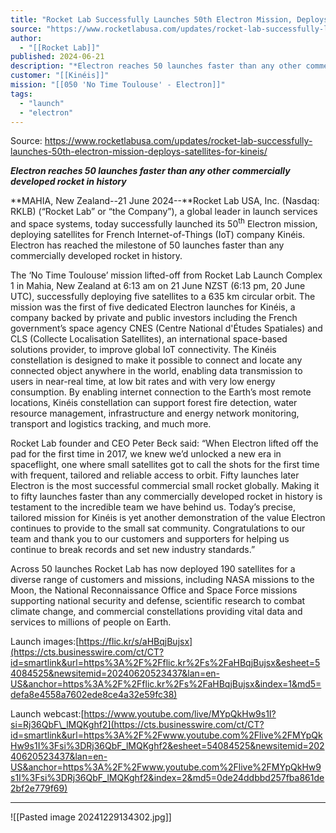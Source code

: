 ```yaml
---
title: "Rocket Lab Successfully Launches 50th Electron Mission, Deploys Satellites for Kinéis  "
source: "https://www.rocketlabusa.com/updates/rocket-lab-successfully-launches-50th-electron-mission-deploys-satellites-for-kineis/"
author:
  - "[[Rocket Lab]]"
published: 2024-06-21
description: "*Electron reaches 50 launches faster than any other commercially developed rocket in history*"
customer: "[[Kinéis]]"
mission: "[[050 'No Time Toulouse' - Electron]]"
tags:
  - "launch"
  - "electron"
---
```


Source: https://www.rocketlabusa.com/updates/rocket-lab-successfully-launches-50th-electron-mission-deploys-satellites-for-kineis/

***Electron reaches 50 launches faster than any other commercially developed rocket in history***

**MAHIA, New Zealand--21 June 2024--**Rocket Lab USA, Inc. (Nasdaq: RKLB) (“Rocket Lab” or “the Company”), a global leader in launch services and space systems, today successfully launched its 50<sup>th</sup> Electron mission, deploying satellites for French Internet-of-Things (IoT) company Kinéis. Electron has reached the milestone of 50 launches faster than any commercially developed rocket in history.

The ‘No Time Toulouse’ mission lifted-off from Rocket Lab Launch Complex 1 in Mahia, New Zealand at 6:13 am on 21 June NZST (6:13 pm, 20 June UTC), successfully deploying five satellites to a 635 km circular orbit. The mission was the first of five dedicated Electron launches for Kinéis, a company backed by private and public investors including the French government’s space agency CNES (Centre National d'Études Spatiales) and CLS (Collecte Localisation Satellites), an international space-based solutions provider, to improve global IoT connectivity. The Kinéis constellation is designed to make it possible to connect and locate any connected object anywhere in the world, enabling data transmission to users in near-real time, at low bit rates and with very low energy consumption. By enabling internet connection to the Earth’s most remote locations, Kinéis constellation can support forest fire detection, water resource management, infrastructure and energy network monitoring, transport and logistics tracking, and much more.

Rocket Lab founder and CEO Peter Beck said: “When Electron lifted off the pad for the first time in 2017, we knew we’d unlocked a new era in spaceflight, one where small satellites got to call the shots for the first time with frequent, tailored and reliable access to orbit. Fifty launches later Electron is the most successful commercial small rocket globally. Making it to fifty launches faster than any commercially developed rocket in history is testament to the incredible team we have behind us. Today’s precise, tailored mission for Kinéis is yet another demonstration of the value Electron continues to provide to the small sat community. Congratulations to our team and thank you to our customers and supporters for helping us continue to break records and set new industry standards.”

Across 50 launches Rocket Lab has now deployed 190 satellites for a diverse range of customers and missions, including NASA missions to the Moon, the National Reconnaissance Office and Space Force missions supporting national security and defense, scientific research to combat climate change, and commercial constellations providing vital data and services to millions of people on Earth.

Launch images:[https://flic.kr/s/aHBqjBujsx](https://cts.businesswire.com/ct/CT?id=smartlink&url=https%3A%2F%2Fflic.kr%2Fs%2FaHBqjBujsx&esheet=54084525&newsitemid=20240620523437&lan=en-US&anchor=https%3A%2F%2Fflic.kr%2Fs%2FaHBqjBujsx&index=1&md5=defa8e4558a7602ede8ce4a32e59fc38)

Launch webcast:[https://www.youtube.com/live/MYpQkHw9s1I?si=Rj36QbF\_lMQKghf2](https://cts.businesswire.com/ct/CT?id=smartlink&url=https%3A%2F%2Fwww.youtube.com%2Flive%2FMYpQkHw9s1I%3Fsi%3DRj36QbF_lMQKghf2&esheet=54084525&newsitemid=20240620523437&lan=en-US&anchor=https%3A%2F%2Fwww.youtube.com%2Flive%2FMYpQkHw9s1I%3Fsi%3DRj36QbF_lMQKghf2&index=2&md5=0de24ddbbd257fba861de2bf2e779f69)

---

![[Pasted image 20241229134302.jpg]]